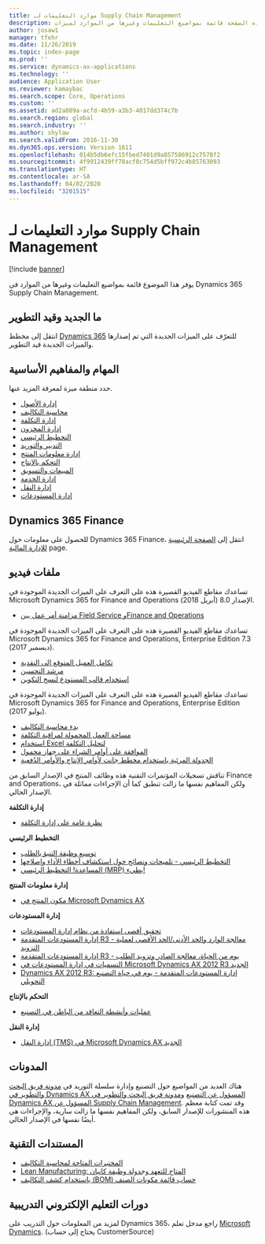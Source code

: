 ```yaml
---
title: موارد التعليمات لـ Supply Chain Management
description: توفر هذه الصفحة قائمة بمواضيع التعليمات وغيرها من الموارد لميزات Supply Chain Management.
author: josaw1
manager: tfehr
ms.date: 11/26/2019
ms.topic: index-page
ms.prod: ''
ms.service: dynamics-ax-applications
ms.technology: ''
audience: Application User
ms.reviewer: kamaybac
ms.search.scope: Core, Operations
ms.custom: ''
ms.assetid: ad2a889a-acfd-4b59-a3b3-4017dd374c7b
ms.search.region: global
ms.search.industry: ''
ms.author: shylaw
ms.search.validFrom: 2016-11-30
ms.dyn365.ops.version: Version 1611
ms.openlocfilehash: 014b5db6efc15fbed7401d9a857586912c7578f2
ms.sourcegitcommit: 4f9912439ff78acf0c754d5bff972c4b85763093
ms.translationtype: HT
ms.contentlocale: ar-SA
ms.lasthandoff: 04/02/2020
ms.locfileid: "3201515"
---
```

# <a name="help-resources-for-supply-chain-management"></a>موارد التعليمات لـ Supply Chain Management

[!include [banner](includes/banner.md)]

يوفر هذا الموضوع قائمة بمواضيع التعليمات وغيرها من الموارد في Dynamics 365 Supply Chain Management. 

## <a name="whats-new-and-in-development"></a>ما الجديد وقيد التطوير
انتقل إلى مخطط <a href="https://roadmap.dynamics.com/">Dynamics 365</a> للتعرّف على الميزات الجديدة التي تم إصدارها والميزات الجديدة قيد التطوير. 

## <a name="core-concepts-and-tasks"></a>المهام والمفاهيم الأساسية

حدد منطقة ميزة لمعرفة المزيد عنها.

- [إدارة الأصول](asset-management/index.md)
- [محاسبة التكاليف](../finance/cost-accounting/cost-accounting-home-page.md)
- [إدارة التكلفة](cost-management/cost-management-home-page.md)  
- [إدارة المخزون](inventory/inventory-home-page.md)
- [التخطيط الرئيسي](master-planning/master-planning-home-page.md)
- [التدبير والتوريد](procurement/procurement-sourcing-overview.md)
- [إدارة معلومات المنتج](pim/product-information.md)
- [التحكم بالإنتاج](production-control/production-process-overview.md)
- [المبيعات والتسويق](sales-marketing/overview-sales-marketing.md)
- [إدارة الخدمة](service-management/service-management-home-page.md)
- [إدارة النقل](transportation/transportation-management-overview.md)
- [إدارة المستودعات](warehousing/warehouse-configuration.md)

## <a name="dynamics-365-finance"></a>Dynamics 365 Finance

للحصول على معلومات حول Dynamics 365 Finance، انتقل إلى [الصفحة الرئيسية للإدارة المالية‬](../finance/index.md) page.

## <a name="videos"></a>ملفات فيديو

تساعدك مقاطع الفيديو القصيرة هذه على التعرف على الميزات الجديدة الموجودة في Microsoft Dynamics 365 for Finance and Operations الإصدار 8.0 (أبريل 2018).

- [مزامنة أمر عمل بين Field Service وFinance and Operations](https://youtu.be/hAB4TDVMjxU)

تساعدك مقاطع الفيديو القصيرة هذه على التعرف على الميزات الجديدة الموجودة في Microsoft Dynamics 365 for Finance and Operations, Enterprise Edition 7.3 (ديسمبر 2017).

-  [تكامل العميل المتوقع إلى النقدية](https://youtu.be/AVV9x5x-XCg) 
-  [مرشد التحسين‬](https://www.youtube.com/watch?v=MRsAzgFCUSQ&t=4s)
-  [استخدام قالب المستودع لنسخ التكوين](https://www.youtube.com/watch?v=K2WIfFlqJYs&feature=youtu.be)

تساعدك مقاطع الفيديو القصيرة هذه على التعرف على الميزات الجديدة الموجودة في Microsoft Dynamics 365 for Finance and Operations, Enterprise Edition (يوليو 2017).

-  [بدء ‏‫محاسبة التكاليف‬](https://youtu.be/1pUDtJQZ8FU)
-  [مساحة العمل المحمولة لمراقبة التكلفة](https://youtu.be/imsuTg8rUVk)
-  [استخدام Excel لتحليل التكلفة](https://youtu.be/-HKHYdClvx8)
-  [الموافقة على أوامر الشراء على جهاز محمول](https://youtu.be/gZ-gOlJe7H8)
-  [الجدولة المرئية باستخدام مخطط جانت لأوامر الإنتاج والأوامر الدُفعية](https://youtu.be/BtbuShkGj4I)

تناقش تسجيلات المؤتمرات التقنية هذه وظائف المنتج في الإصدار السابق من Finance and Operations، ولكن المفاهيم نفسها ما زالت تنطبق كما أن الإجراءات مماثلة في الإصدار الحالي. 

**إدارة التكلفة**

-  [نظرة عامة على إدارة التكلفة](https://www.youtube.com/watch?v=vXzlC-mOBcg&feature=youtu.be)

**التخطيط الرئيسي**

-  [توسيع وظيفة التنبؤ بالطلب](https://www.youtube.com/watch?v=4OIKIXLiNjI&feature=youtu.be)
-  [التخطيط الرئيسي - تلميحات ونصائح حول استكشاف أخطاء الأداء وإصلاحها](https://youtu.be/7v8BPmEs9Dg)
-  [المساعدة! التخطيط الرئيسي (MRP) بطيء!](https://youtu.be/RLXybx20B5o)

**إدارة معلومات المنتج**

-  [مكون المنتج في Microsoft Dynamics AX](https://youtu.be/zotrj3SbCl4)

**إدارة المستودعات** 

<!---  [Process inbound ASNs in Warehouse management](https://mix.office.com/watch/wpf78tr7rjuh)-->  
-  [تحقيق أقصى استفادة من نظام إدارة المستودعات](https://www.youtube.com/watch?v=--_didmZKHo&t=10s)
-  [إدارة المستودعات المتقدمة R3 - معالجة الوارد و‏‫الحد الأدنى/الحد الأقصى لعملية التزويد‬](https://www.youtube.com/watch?v=z5_V5Eqlf5M&t=48s)
-  [إدارة المستودعات المتقدمة R3 - يوم من الحياة، معالجة الصادر وتزويد الطلب](https://youtu.be/Og0gLlVp7jA)
-  [التسميات في إدارة المستودعات في Microsoft Dynamics AX 2012 R3 الجديد](https://youtu.be/5w1MngVchBA)
-  [Dynamics AX 2012 R3: إدارة المستودعات المتقدمة - يوم في حياة التصنيع التحويلي](https://www.youtube.com/embed/QUxXUrN-7n4)

**التحكم بالإنتاج**

-  [عمليات وأنشطة التعاقد من الباطن في التصنيع](https://youtu.be/y1jrd3A_k70)

**إدارة النقل**

-  [إدارة النقل (TMS) في Microsoft Dynamics AX الجديد](https://youtu.be/jgmTgJIgEFQ)

## <a name="blogs"></a>المدونات
هناك العديد من المواضيع حول التصنيع وإدارة سلسلة التوريد في <a href="https://blogs.msdn.microsoft.com/axmfg/">مدونة فريق البحث والتطوير في Dynamics AX المسؤول عن التصنيع</a> و<a href="https://blogs.msdn.microsoft.com/dynamicsaxscm/">مدونة فريق البحث والتطوير في Dynamics AX المسؤول عن Supply Chain Management</a>. وقد تمت كتابة معظم هذه المنشورات للإصدار السابق، ولكن المفاهيم نفسها ما زالت سارية، والإجراءات هي أيضًا نفسها في الإصدار الحالي. 

## <a name="white-papers"></a>المستندات التقنية
-  <a href="https://mbs.microsoft.com/customersource/northamerica/AX/learning/documentation/white-papers/msd365optgtstcostacc/">المختبرات المتاحة لمحاسبة التكاليف</a> 
-  <a href="https://mbs.microsoft.com/customersource/northamerica/AX/learning/documentation/white-papers/leanmanufkanban365opt/">Lean Manufacturing: المتاح للتعهد وجدولة وظيفة كانبان</a> 
-  <a href="https://mbs.microsoft.com/customersource/northamerica/AX/learning/documentation/white-papers/365operationsbomcalsheet/">‏‫حساب قائمة مكونات الصنف (BOM) ‏‫باستخدام كشف التكاليف‬‏‫‬‬</a>

## <a name="elearning-courses"></a>دورات التعليم الإلكتروني التدريبية
لمزيد من المعلومات حول التدريب على Dynamics 365، راجع  مدخل تعلم <a href="https://mbspartner.microsoft.com/AX/LearningPlans/"> Microsoft Dynamics</a>. (يحتاج إلى حساب CustomerSource) 



